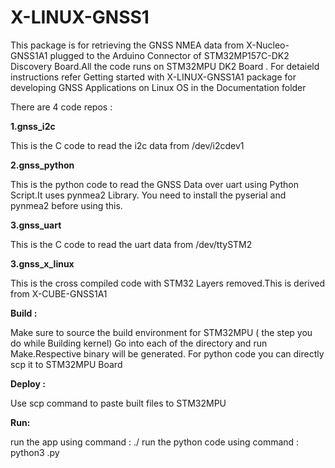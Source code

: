 # X-LINUX-GNSS1
This package is for retrieving the GNSS NMEA data from X-Nucleo-GNSS1A1 plugged to the Arduino Connector of STM32MP157C-DK2 Discovery Board.All the code 
runs on STM32MPU DK2 Board . For detaield instructions refer Getting started with X-LINUX-GNSS1A1 package for developing GNSS Applications on Linux OS in the Documentation folder

There are 4 code repos : 

**1.gnss_i2c**

This is the C code to read the i2c data from /dev/i2cdev1

**2.gnss_python**

This is the python code to read the GNSS Data over uart using Python Script.It uses pynmea2 Library.
You need to install the pyserial and pynmea2 before using this.

**3.gnss_uart**

This is the C code to read the uart data from /dev/ttySTM2

**3.gnss_x_linux**

This is the cross compiled code with STM32 Layers removed.This is derived from X-CUBE-GNSS1A1 


**Build  :**

Make sure to source the build environment for STM32MPU ( the step you do while Building kernel)
Go into each of the directory and run Make.Respective binary will be generated.
For python code you can directly scp it to STM32MPU Board


**Deploy :**

Use scp command to paste built files  to STM32MPU

**Run:**

run the app using command : ./<app name>
run the python code using command : python3 <python-filename>.py 


